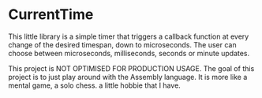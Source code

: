 # CurrentTime

This little library is a simple timer that triggers a callback function at every change of the desired timespan, down to microseconds. The user can choose between microseconds, milliseconds, seconds or minute updates.

This project is NOT OPTIMISED FOR PRODUCTION USAGE. The goal of this project is to just play around with the Assembly language. It is more like a mental game, a solo chess. a little hobbie that I have.
